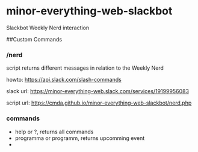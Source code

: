 # minor-everything-web-slackbot
Slackbot Weekly Nerd interaction

##Custom Commands

### /nerd 
script returns different messages in relation to the Weekly Nerd

howto: https://api.slack.com/slash-commands

slack url: https://minor-everything-web.slack.com/services/19199956083

script url: https://cmda.github.io/minor-everything-web-slackbot/nerd.php




### commands
- help or ?, returns all commands
- programma or programm, returns upcomming event
- 

